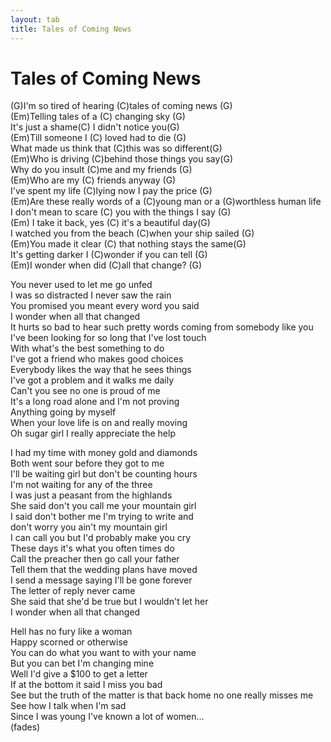 ```yaml
---
layout: tab
title: Tales of Coming News
---
```

# Tales of Coming News

(G)I'm so tired of hearing (C)tales of coming news (G)  
(Em)Telling tales of a (C) changing sky (G)  
It's just a shame(C) I didn't notice you(G)  
(Em)Till someone I (C) loved had to die (G)  
What made us think that (C)this was so different(G)  
(Em)Who is driving (C)behind those things you say(G)  
Why do you insult (C)me and my friends (G)  
(Em)Who are my (C) friends anyway (G)  
I've spent my life (C)lying now I pay the price (G)  
(Em)Are these really words of a (C)young man or a (G)worthless human
life  
I don't mean to scare (C) you with the things I say (G)  
(Em) I take it back, yes (C) it's a beautiful day(G)  
I watched you from the beach (C)when your ship sailed (G)  
(Em)You made it clear (C) that nothing stays the same(G)  
It's getting darker I (C)wonder if you can tell (G)  
(Em)I wonder when did (C)all that change? (G)  

You never used to let me go unfed  
I was so distracted I never saw the rain  
You promised you meant every word you said  
I wonder when all that changed  
It hurts so bad to hear such pretty words coming from somebody like
you  
I've been looking for so long that I've lost touch  
With what's the best something to do  
I've got a friend who makes good choices  
Everybody likes the way that he sees things  
I've got a problem and it walks me daily  
Can't you see no one is proud of me  
It's a long road alone and I'm not proving  
Anything going by myself  
When your love life is on and really moving  
Oh sugar girl I really appreciate the help  

I had my time with money gold and diamonds  
Both went sour before they got to me  
I'll be waiting girl but don't be counting hours  
I'm not waiting for any of the three  
I was just a peasant from the highlands  
She said don't you call me your mountain girl  
I said don't bother me I'm trying to write and  
don't worry you ain't my mountain girl  
I can call you but I'd probably make you cry  
These days it's what you often times do  
Call the preacher then go call your father  
Tell them that the wedding plans have moved  
I send a message saying I'll be gone forever  
The letter of reply never came  
She said that she'd be true but I wouldn't let her  
I wonder when all that changed  

Hell has no fury like a woman  
Happy scorned or otherwise  
You can do what you want to with your name  
But you can bet I'm changing mine  
Well I'd give a $100 to get a letter  
If at the bottom it said I miss you bad  
See but the truth of the matter is that back home no one really misses
me  
See how I talk when I'm sad  
Since I was young I've known a lot of women...  
(fades)
